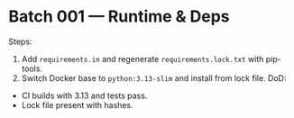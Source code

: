 # Batch 001 — Runtime & Deps
Steps:
1. Add `requirements.in` and regenerate `requirements.lock.txt` with pip-tools.
2. Switch Docker base to `python:3.13-slim` and install from lock file.
DoD:
- CI builds with 3.13 and tests pass.
- Lock file present with hashes.
